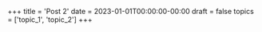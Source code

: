+++
title = 'Post 2'
date = 2023-01-01T00:00:00-00:00
draft = false
topics = ['topic_1', 'topic_2']
+++
